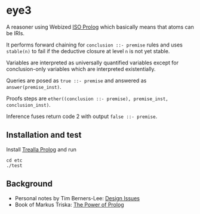 # eye3

A reasoner using Webized [ISO Prolog](https://en.wikipedia.org/wiki/Prolog#ISO_Prolog)
which basically means that atoms can be IRIs.

It performs forward chaining for `conclusion ::- premise` rules and uses `stable(n)`
to fail if the deductive closure at level `n` is not yet stable.

Variables are interpreted as universally quantified variables except for
conclusion-only variables which are interpreted existentially.

Queries are posed as `true ::- premise` and answered as `answer(premise_inst)`.

Proofs steps are `ether((conclusion ::- premise), premise_inst, conclusion_inst)`.

Inference fuses return code 2 with output `false ::- premise`.

## Installation and test

Install [Trealla Prolog](https://github.com/trealla-prolog/trealla?tab=readme-ov-file#building) and run

```
cd etc
./test
```

## Background

- Personal notes by Tim Berners-Lee: [Design Issues](https://www.w3.org/DesignIssues/)
- Book of Markus Triska: [The Power of Prolog](https://www.metalevel.at/prolog)
